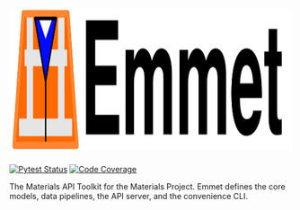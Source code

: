 # <img src="docs/images/logo_w_text.svg" height="250px">


[![Pytest Status](https://github.com/materialsproject/emmet/workflows/testing/badge.svg)](https://github.com/materialsproject/emmet/actions?query=workflow%3Atesting)
[![Code Coverage](https://codecov.io/gh/materialsproject/emmet/branch/master/graph/badge.svg)](https://codecov.io/gh/materialsproject/emmet)


The Materials API Toolkit for the Materials Project. Emmet defines the core models, data pipelines, the API server, and the convenience CLI.
